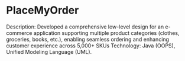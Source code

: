 # PlaceMyOrder

Description: Developed a comprehensive low-level design for an e-commerce application supporting multiple product categories (clothes, groceries, books, etc.), enabling seamless ordering and enhancing customer experience across 5,000+ SKUs
Technology: Java (OOPS), Unified Modeling Language (UML).
